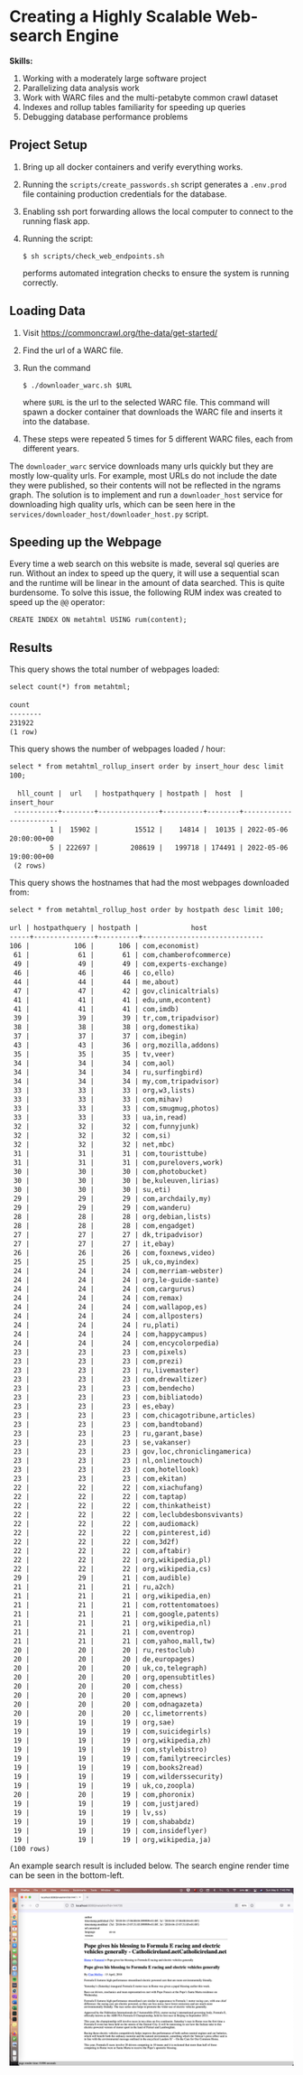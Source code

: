 # Creating a Highly Scalable Web-search Engine

**Skills:**
1. Working with a moderately large software project
1. Parallelizing data analysis work
1. Work with WARC files and the multi-petabyte common crawl dataset
1. Indexes and rollup tables familiarity for speeding up queries
1. Debugging database performance problems

## Project Setup

1. Bring up all docker containers and verify everything works.
1. Running the `scripts/create_passwords.sh` script generates a `.env.prod` file containing production credentials for the database.
1. Enabling ssh port forwarding allows the local computer to connect to the running flask app.
1. Running the script:

   ```
   $ sh scripts/check_web_endpoints.sh
   ```
   
   performs automated integration checks to ensure the system is running correctly.
   
## Loading Data

1. Visit <https://commoncrawl.org/the-data/get-started/>
1. Find the url of a WARC file.
1. Run the command

   ```
   $ ./downloader_warc.sh $URL
   ```
   
   where `$URL` is the url to the selected WARC file.
   This command will spawn a docker container that downloads the WARC file and inserts it into the database.
1. These steps were repeated 5 times for 5 different WARC files, each from different years.

The `downloader_warc` service downloads many urls quickly but they are mostly low-quality urls.
For example, most URLs do not include the date they were published, so their contents will not be reflected in the ngrams graph.
The solution is to implement and run a `downloader_host` service for downloading high quality urls, which can be seen here in the `services/downloader_host/downloader_host.py` script.

## Speeding up the Webpage

Every time a web search on this website is made, several sql queries are run. Without an index to speed up the query, it will use a sequential scan and the runtime will be linear in the amount of data searched. This is quite burdensome. To solve this issue, the following RUM index was created to speed up the `@@` operator:

```
CREATE INDEX ON metahtml USING rum(content);
```
## Results 

This query shows the total number of webpages loaded:

```
select count(*) from metahtml;

count  
--------
231922
(1 row)
```
       
This query shows the number of webpages loaded / hour:
 ```
 select * from metahtml_rollup_insert order by insert_hour desc limit 100;

   hll_count |  url   | hostpathquery | hostpath |  host  |      insert_hour       
  -----------+--------+---------------+----------+--------+------------------------
           1 |  15902 |         15512 |    14814 |  10135 | 2022-05-06 20:00:00+00
           5 | 222697 |        208619 |   199718 | 174491 | 2022-05-06 19:00:00+00
  (2 rows)
 ```
       
This query shows the hostnames that had the most webpages downloaded from:
```
select * from metahtml_rollup_host order by hostpath desc limit 100;

url | hostpathquery | hostpath |             host             
-----+---------------+----------+------------------------------
106 |           106 |      106 | com,economist)
 61 |            61 |       61 | com,chamberofcommerce)
 49 |            49 |       49 | com,experts-exchange)
 46 |            46 |       46 | co,ello)
 44 |            44 |       44 | me,about)
 47 |            47 |       42 | gov,clinicaltrials)
 41 |            41 |       41 | edu,unm,econtent)
 41 |            41 |       41 | com,imdb)
 39 |            39 |       39 | tr,com,tripadvisor)
 38 |            38 |       38 | org,domestika)
 37 |            37 |       37 | com,ibegin)
 43 |            43 |       36 | org,mozilla,addons)
 35 |            35 |       35 | tv,veer)
 34 |            34 |       34 | com,aol)
 34 |            34 |       34 | ru,surfingbird)
 34 |            34 |       34 | my,com,tripadvisor)
 33 |            33 |       33 | org,w3,lists)
 33 |            33 |       33 | com,mihav)
 33 |            33 |       33 | com,smugmug,photos)
 33 |            33 |       33 | ua,in,read)
 32 |            32 |       32 | com,funnyjunk)
 32 |            32 |       32 | com,si)
 32 |            32 |       32 | net,mbc)
 31 |            31 |       31 | com,touristtube)
 31 |            31 |       31 | com,purelovers,work)
 30 |            30 |       30 | com,photobucket)
 30 |            30 |       30 | be,kuleuven,lirias)
 30 |            30 |       30 | su,eti)
 29 |            29 |       29 | com,archdaily,my)
 29 |            29 |       29 | com,wanderu)
 28 |            28 |       28 | org,debian,lists)
 28 |            28 |       28 | com,engadget)
 27 |            27 |       27 | dk,tripadvisor)
 27 |            27 |       27 | it,ebay)
 26 |            26 |       26 | com,foxnews,video)
 25 |            25 |       25 | uk,co,myindex)
 24 |            24 |       24 | com,merriam-webster)
 24 |            24 |       24 | org,le-guide-sante)
 24 |            24 |       24 | com,cargurus)
 24 |            24 |       24 | com,remax)
 24 |            24 |       24 | com,wallapop,es)
 24 |            24 |       24 | com,allposters)
 24 |            24 |       24 | ru,plati)
 24 |            24 |       24 | com,happycampus)
 24 |            24 |       24 | com,encycolorpedia)
 23 |            23 |       23 | com,pixels)
 23 |            23 |       23 | com,prezi)
 23 |            23 |       23 | ru,livemaster)
 23 |            23 |       23 | com,drewaltizer)
 23 |            23 |       23 | com,bendecho)
 23 |            23 |       23 | com,bibliatodo)
 23 |            23 |       23 | es,ebay)
 23 |            23 |       23 | com,chicagotribune,articles)
 23 |            23 |       23 | com,bandtoband)
 23 |            23 |       23 | ru,garant,base)
 23 |            23 |       23 | se,vakanser)
 23 |            23 |       23 | gov,loc,chroniclingamerica)
 23 |            23 |       23 | nl,onlinetouch)
 23 |            23 |       23 | com,hotellook)
 23 |            23 |       23 | com,ekitan)
 22 |            22 |       22 | com,xiachufang)
 22 |            22 |       22 | com,taptap)
 22 |            22 |       22 | com,thinkatheist)
 22 |            22 |       22 | com,leclubdesbonsvivants)
 22 |            22 |       22 | com,audiomack)
 22 |            22 |       22 | com,pinterest,id)
 22 |            22 |       22 | com,3d2f)
 22 |            22 |       22 | com,aftabir)
 22 |            22 |       22 | org,wikipedia,pl)
 22 |            22 |       22 | org,wikipedia,cs)
 29 |            29 |       21 | com,audible)
 21 |            21 |       21 | ru,a2ch)
 21 |            21 |       21 | org,wikipedia,en)
 21 |            21 |       21 | com,rottentomatoes)
 21 |            21 |       21 | com,google,patents)
 21 |            21 |       21 | org,wikipedia,nl)
 21 |            21 |       21 | com,oventrop)
 21 |            21 |       21 | com,yahoo,mall,tw)
 20 |            20 |       20 | ru,restoclub)
 20 |            20 |       20 | de,europages)
 20 |            20 |       20 | uk,co,telegraph)
 20 |            20 |       20 | org,opensubtitles)
 20 |            20 |       20 | com,chess)
 20 |            20 |       20 | com,apnews)
 20 |            20 |       20 | com,odnagazeta)
 20 |            20 |       20 | cc,limetorrents)
 19 |            19 |       19 | org,sae)
 19 |            19 |       19 | com,suicidegirls)
 19 |            19 |       19 | org,wikipedia,zh)
 19 |            19 |       19 | com,stylebistro)
 19 |            19 |       19 | com,familytreecircles)
 19 |            19 |       19 | com,books2read)
 19 |            19 |       19 | com,wilderssecurity)
 19 |            19 |       19 | uk,co,zoopla)
 20 |            20 |       19 | com,phoronix)
 19 |            19 |       19 | com,justjared)
 19 |            19 |       19 | lv,ss)
 19 |            19 |       19 | com,shababdz)
 19 |            19 |       19 | com,insideflyer)
 19 |            19 |       19 | org,wikipedia,ja)
(100 rows)
```
       
       
An example search result is included below. The search engine render time can be seen in the bottom-left.

<img src='search_engine_screenshot.png' />
